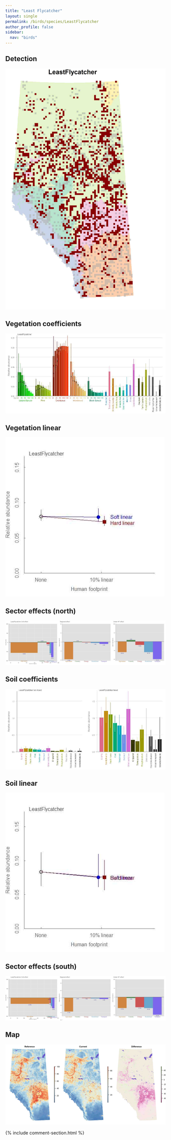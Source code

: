 ```yaml
---
title: "Least Flycatcher"
layout: single
permalink: /birds/species/LeastFlycatcher
author_profile: false
sidebar:
  nav: "birds"
---
```


<h2>Detection</h2>

![](/assets/images/birds/LeastFlycatcher/det.jpg)

<h2>Vegetation coefficients</h2>

![](/assets/images/birds/LeastFlycatcher/veghf.jpg)

<h2>Vegetation linear</h2>

![](/assets/images/birds/LeastFlycatcher/lin-north.jpg)

<h2>Sector effects (north)</h2>

![](/assets/images/birds/LeastFlycatcher/sector-north.jpg)

<h2>Soil coefficients</h2>

![](/assets/images/birds/LeastFlycatcher/soilhf.jpg)

<h2>Soil linear</h2>

![](/assets/images/birds/LeastFlycatcher/lin-south.jpg)

<h2>Sector effects (south)</h2>

![](/assets/images/birds/LeastFlycatcher/sector-south.jpg)

<h2>Map</h2>

![](/assets/images/birds/LeastFlycatcher/map.jpg)

{% include comment-section.html %}
